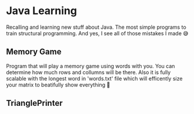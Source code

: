 # Java Learning
Recalling and learning new stuff about Java. The most simple programs to train structural programming. And yes, I see all of those mistakes I made :sweat_smile:

## Memory Game
Program that will play a memory game using words with you. You can determine how much rows and collumns will be there. 
Also it is fully scalable with the longest word in 'words.txt' file which will efficently size your matrix to beatifully show everything :star_struck:

## TrianglePrinter
